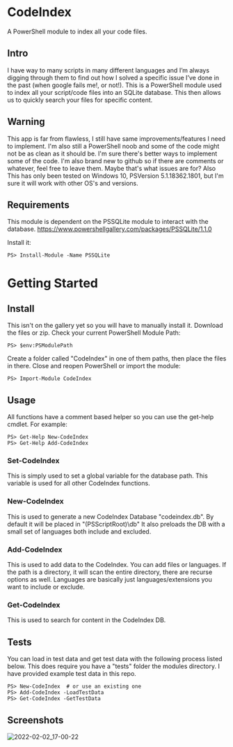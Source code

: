 # CodeIndex
A PowerShell module to index all your code files.

## Intro
I have way to many scripts in many different languages and I’m always digging through them to find out how I solved a specific issue I’ve done in the past (when google fails me!, or not!). This is a PowerShell module used to index all your script/code files into an SQLite database. This then allows us to quickly search your files for specific content. 

## Warning
This app is far from flawless, I still have same improvements/features I need to implement. I'm also still a PowerShell noob and some of the code might not be as clean as it should be. I'm sure there's better ways to implement some of the code. I'm also brand new to github so if there are comments or whatever, feel free to leave them. Maybe that's what issues are for? Also This has only been tested on Windows 10, PSVersion 5.1.18362.1801, but I'm sure it will work with other OS's and versions. 

## Requirements
This module is dependent on the PSSQLite module to interact with the database.
https://www.powershellgallery.com/packages/PSSQLite/1.1.0

Install it:
```
PS> Install-Module -Name PSSQLite
```


# Getting Started


## Install
This isn't on the gallery yet so you will have to manually install it. Download the files or zip. Check your current PowerShell Module Path: 
```
PS> $env:PSModulePath
```
Create a folder called "CodeIndex" in one of them paths, then place the files in there. Close and reopen PowerShell or import the module:
```
PS> Import-Module CodeIndex
```

## Usage
All functions have a comment based helper so you can use the get-help cmdlet. For example: 
```
PS> Get-Help New-CodeIndex
PS> Get-Help Add-CodeIndex
```

### Set-CodeIndex
This is simply used to set a global variable for the database path. This variable is used for all other CodeIndex functions. 

### New-CodeIndex
This is used to generate a new CodeIndex Database "codeindex.db". By default it will be placed in "$($PSScriptRoot)\db\"
It also preloads the DB with a small set of languages both include and excluded.

### Add-CodeIndex
This is used to add data to the CodeIndex. You can add files or languages. If the path is a directory, it will scan the entire directory, there are recurse options as well.
Languages are basically just languages/extensions you want to include or exclude. 

### Get-CodeIndex
This is used to search for content in the CodeIndex DB. 

## Tests
You can load in test data and get test data with the following process listed below. This does require you have a "tests" folder the modules directory. I have provided example
test data in this repo. 
```
PS> New-CodeIndex  # or use an existing one
PS> Add-CodeIndex -LoadTestData
PS> Get-CodeIndex -GetTestData
```
## Screenshots
![2022-02-02_17-00-22](https://user-images.githubusercontent.com/98922534/152263661-5c53b59e-9ba3-4801-85f8-92cb60c8e66f.png)
